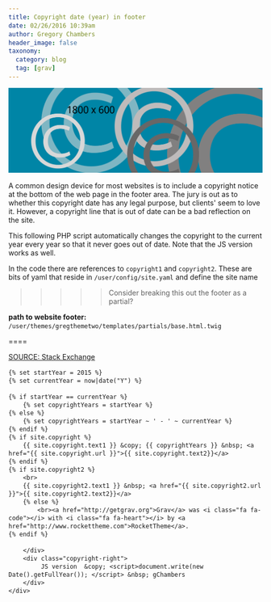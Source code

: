 ```yaml
---
title: Copyright date (year) in footer
date: 02/26/2016 10:39am
author: Gregory Chambers
header_image: false
taxonomy:
  category: blog
  tag: [grav]
---
```


![graphic copyright assembly](copyright_1800.png)

A common design device for most websites is to include a copyright notice at the bottom of the web page in the footer area. The jury is out as to whether this copyright date has any legal purpose, but clients' seem to love it. However, a copyright line that is out of date can be a bad reflection on the site. 

This following PHP script automatically changes the copyright to the current year every year so that it never goes out of date. Note that the JS version works as well.

In the code there are references to `copyright1` and `copyright2`. These are bits of yaml that reside in `/user/config/site.yaml` and define the site name

>>>>> Consider breaking this out the footer as a partial?

**path to website footer:** `/user/themes/gregthemetwo/templates/partials/base.html.twig`

====

[SOURCE: Stack Exchange](http://craftcms.stackexchange.com/questions/6706/display-a-copyright-year-or-range)


```twig
{% set startYear = 2015 %}
{% set currentYear = now|date("Y") %}

{% if startYear == currentYear %}
    {% set copyrightYears = startYear %}
{% else %}
    {% set copyrightYears = startYear ~ ' - ' ~ currentYear %}
{% endif %}
{% if site.copyright %}
    {{ site.copyright.text1 }} &copy; {{ copyrightYears }} &nbsp; <a href="{{ site.copyright.url }}">{{ site.copyright.text2}}</a>
{% endif %}
{% if site.copyright2 %}
    <br>
    {{ site.copyright2.text1 }} &nbsp; <a href="{{ site.copyright2.url }}">{{ site.copyright2.text2}}</a>
    {% else %}
        <br><a href="http://getgrav.org">Grav</a> was <i class="fa fa-code"></i> with <i class="fa fa-heart"></i> by <a href="http://www.rockettheme.com">RocketTheme</a>.
{% endif %}

    </div>
    <div class="copyright-right">
         JS version  &copy; <script>document.write(new Date().getFullYear()); </script> &nbsp; gChambers
    </div>
</div>
```
